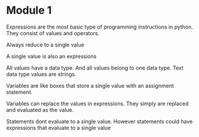 # Module 1

Expressions are the most basic type of programming instructions in python. They consist of values and operators.

Always reduce to a single value

A single value is also an expressions

All values have a data type. And all values belong to one data type. Text data type values are strings.


Variables are like boxes that store a single value with an assignment statement.

Variables can replace the values in expressions. They simply are replaced and evaluated as the value.

Statements dont evaluate to a single value. However statements could have expressions that evaluate to a single value

